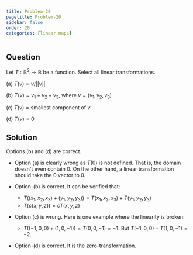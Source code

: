 ```yaml
---
title: Problem-20
pagetitle: Problem-20
sidebar: false
order: 20
categories: [linear maps]
---
```


## Question

Let $T: \mathbb{R}^{3} \rightarrow \mathbb{R}$ be a function. Select all linear transformations.

(a)  $T(v) = v/||v||$

(b) $T(v) = v_1 + v_2 + v_3$, where $v = (v_1, v_2, v_3)$

(c) $T(v) = \text{smallest component of } v$

(d) $T(v) = 0$

## Solution


Options (b) and (d) are correct.



- Option (a) is clearly wrong as $T(0)$ is not defined. That is, the domain doesn't even contain $0$. On the other hand, a linear transformation should take the $0$ vector to $0$.





- Option-(b) is correct. It can be verified that:
  - $T((x_1, x_2, x_3) + (y_1, y_2, y_3)) = T(x_1, x_2, x_3) + T(y_1, y_2, y_3)$
  - $T(c(x, y, z)) = cT(x, y, z)$





- Option (c) is wrong. Here is one example where the linearity is broken:
  - $T((-1, 0, 0) + (1, 0, -1)) = T(0, 0, -1) = -1$. But $T(-1, 0, 0) + T(1, 0, -1) = -2$.





- Option-(d) is correct. It is the zero-transformation.